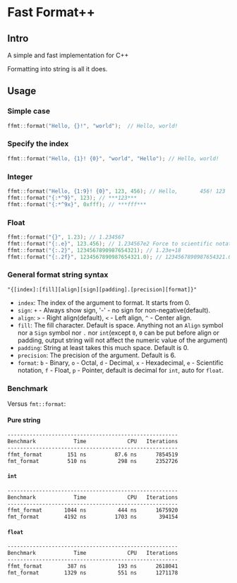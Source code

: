 # Fast Format++

## Intro

A simple and fast implementation for C++

Formatting into string is all it does.

## Usage

### Simple case

```cpp
ffmt::format("Hello, {}!", "world");  // Hello, world!
```

### Specify the index

```cpp
ffmt::format("Hello, {1}! {0}", "world", "Hello"); // Hello, world!
```

### Integer

```cpp
ffmt::format("Hello, {1:9}! {0}", 123, 456); // Hello,       456! 123
ffmt::format("{:*^9}", 123); // ***123***
ffmt::format("{:*^9x}", 0xfff); // ***fff***
```

### Float

```cpp
ffmt::format("{}", 1.23); // 1.234567
ffmt::format("{:.e}", 123.456); // 1.234567e2 Force to scientific notation
ffmt::format("{:.2}", 1234567890987654321); // 1.23e+18
ffmt::format("{:.2f}", 1234567890987654321.0); // 1234567890987654321.00 Force to float
```

### General format string syntax

`"{[index]:[fill][align][sign][padding].[precision][format]}"`

* `index`: The index of the argument to format. It starts from 0.
* `sign`: `+` - Always show sign, '-' - no sign for non-negative(default).
* `align`: `>` - Right align(default), `<` - Left align, `^` - Center align.
* `fill`: The fill character. Default is space. Anything not an `Align` symbol nor a `Sign` symbol nor `.` nor `int`(except `0`, `0` can be put before align or padding, output string will not affect the numeric value of the argument)
* `padding`: String at least takes this much space. Default is 0.
* `precision`: The precision of the argument. Default is 6.
* `format`: `b` - Binary, `o` - Octal, `d` - Decimal, `x` - Hexadecimal, `e` - Scientific notation, `f` - Float, `p` - Pointer, default is decimal for `int`, auto for `float`.

### Benchmark

Versus `fmt::format`:

#### Pure string

```sh
------------------------------------------------------
Benchmark            Time             CPU   Iterations
------------------------------------------------------
ffmt_format        151 ns         87.6 ns      7854519
fmt_format         510 ns          298 ns      2352726
```

#### `int`

```sh
------------------------------------------------------
Benchmark            Time             CPU   Iterations
------------------------------------------------------
ffmt_format       1044 ns          444 ns      1675920
fmt_format        4192 ns         1703 ns       394154
```

#### `float`

```sh
------------------------------------------------------
Benchmark            Time             CPU   Iterations
------------------------------------------------------
ffmt_format        387 ns          193 ns      2618041
fmt_format        1329 ns          551 ns      1271178
```
